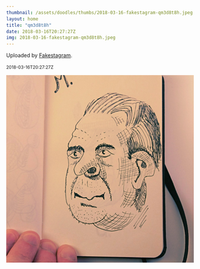 ```yaml
---
thumbnail: /assets/doodles/thumbs/2018-03-16-fakestagram-qm3d8t8h.jpeg
layout: home
title: "qm3d8t8h"
date: 2018-03-16T20:27:27Z
img: 2018-03-16-fakestagram-qm3d8t8h.jpeg
---
```


Uploaded by [Fakestagram](https://github.com/opyate/fakestagram).

<small>2018-03-16T20:27:27Z</small>

![Uploaded by Fakestagram](2018-03-16-fakestagram-qm3d8t8h.jpeg)
